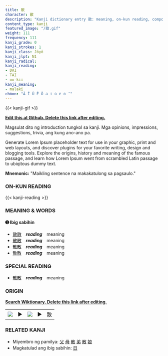 ```yaml
---
title: 散
character: 散
description: "Kanji dictionary entry 散: meaning, on-kun reading, compounds, origin, related kanji"
content_type: kanji
featured_image: "/散.gif"
weight: 111
frequency: 111
kanji_grade: 0
kanji_strokes: 1
kanji_class: Jōyō
kanji_jlpt: N1
kanji_radical: 
kanji_reading: 
- DAI
- TAI
- oo-kii
kanji_meaning:
- malaki
chōon: "Ā Ī Ū Ē Ō ā ī ū ē ō ’"
---
```

[//]: # (Don't edit the line below. Kanji animated GIF code is automatically generated.)
{{< kanji-gif >}}

[//]: # (Edit below this line.)

**[Edit this at Github. Delete this link after editing.](https://github.com/tim0g/tim/tree/main/content/kanji/散/index.md)**

Magsulat dito ng introduction tungkol sa kanji. Mga opinions, impressions, suggestions, trivia, ang kung ano-ano pa.

Generate Lorem Ipsum placeholder text for use in your graphic, print and web layouts, and discover plugins for your favorite writing, design and blogging tools. Explore the origins, history and meaning of the famous passage, and learn how Lorem Ipsum went from scrambled Latin passage to ubiqitous dummy text.
 
**Mnemonic:** "Maikling sentence na makakatulong sa pagsaulo."

### ON-KUN READING

[//]: # (Don't edit the line below. ON-KUN READING code is automatically generated.)
{{< kanji-reading >}}

### MEANING & WORDS

#### ➊ **Ibig sabihin**
  - [散](../散)[散](../散)　***reading***　meaning
  - [散](../散)[散](../散)　***reading***　meaning
  - [散](../散)[散](../散)　***reading***　meaning
  - [散](../散)[散](../散)　***reading***　meaning

### SPECIAL READING
  - [散](../散)[散](../散)　***reading***　meaning

### ORIGIN

**[Search Wiktionary. Delete this link after editing.](https://wiktionary.org/wiki/散)**
<table class="kanji-table"><tr><td>
<img src="60px-散-bronze.svg.png">
</td><td>▶</td><td>
<img src="60px-散-oracle.svg.png">
</td><td>▶</td>
<td class="kanji-origin">散</td>
</tr></table>

### RELATED KANJI
- Miyembro ng pamilya: [父](../父) [母](../母) [散](../散) [弟](../弟) [散](../散) [娘](../娘)
- Magkatulad ang ibig sabihin: [日](../日)
